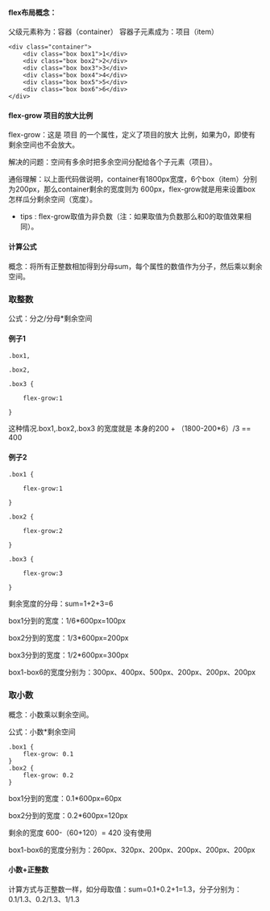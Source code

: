 #### flex布局概念：

父级元素称为：容器（container）
容器子元素成为：项目（item）

```
<div class="container">
    <div class="box box1">1</div>
    <div class="box box2">2</div>
    <div class="box box3">3</div>
    <div class="box box4">4</div>
    <div class="box box5">5</div>
    <div class="box box6">6</div>
</div>
```

#### flex-grow 项目的放大比例

flex-grow：这是 项目 的一个属性，定义了项目的放大 比例，如果为0，即使有剩余空间也不会放大。

解决的问题：空间有多余时把多余空间分配给各个子元素（项目）。

通俗理解：以上面代码做说明，container有1800px宽度，6个box（item）分别为200px，那么container剩余的宽度则为 600px，flex-grow就是用来设置box怎样瓜分剩余空间（宽度）。
* tips : flex-grow取值为非负数（注：如果取值为负数那么和0的取值效果相同）。


#### 计算公式

概念：将所有正整数相加得到分母sum，每个属性的数值作为分子，然后乘以剩余空间。

### 取整数

公式：分之/分母*剩余空间 

#### 例子1
```
.box1,

.box2,

.box3 {

    flex-grow:1

}
```

这种情况.box1,.box2,.box3 的宽度就是 本身的200 + （1800-200*6）/3 == 400

#### 例子2
```
.box1 {

    flex-grow:1

}

.box2 {

    flex-grow:2

}

.box3 {

    flex-grow:3

}
```

剩余宽度的分母：sum=1+2+3=6

box1分到的宽度：1/6*600px=100px

box2分到的宽度：1/3*600px=200px

box3分到的宽度：1/2*600px=300px

box1-box6的宽度分别为：300px、400px、500px、200px、200px、200px 


### 取小数

概念：小数乘以剩余空间。

公式：小数*剩余空间

```
.box1 {
    flex-grow: 0.1
}
.box2 {
    flex-grow: 0.2
}
```
box1分到的宽度：0.1*600px=60px

box2分到的宽度：0.2*600px=120px

剩余的宽度 600-（60+120）= 420 没有使用

box1-box6的宽度分别为：260px、320px、200px、200px、200px、200px 

#### 小数+正整数
 
 计算方式与正整数一样，如分母取值：sum=0.1+0.2+1=1.3，分子分别为：0.1/1.3、0.2/1.3、1/1.3